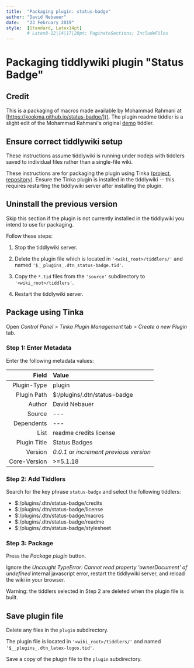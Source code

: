 ```yaml
---
title:  "Packaging plugin: status-badge"
author: "David Nebauer"
date:   "23 February 2019"
style:  [Standard, Latex14pt]
        # Latex8-12|14|17|20pt; PaginateSections; IncludeFiles
---
```


# Packaging tiddlywiki plugin "Status Badge" #


## Credit ##

This is a packaging of macros made available by Mohammad Rahmani at
[https://kookma.github.io/status-badge/](). The plugin readme tiddler is a
slight edit of the Mohammad Rahmani's original
[demo](https://kookma.github.io/status-badge/#.mr%2Fdemo%2Fdbadge) tiddler.

## Ensure correct tiddlywiki setup ##

These instructions assume tiddlywiki is running under nodejs with tiddlers
saved to individual files rather than a single-file wiki.

These instructions are for packaging the plugin using Tinka
([project](http://tinkaplugin.github.io),
[repository](https://github.com/TinkaPlugin/Tinka)). Ensure the Tinka plugin is
installed in the tiddlywiki -- this requires restarting the tiddlywiki server
after installing the plugin.

## Uninstall the previous version ##

Skip this section if the plugin is not currently installed in the tiddlywiki
you intend to use for packaging.

Follow these steps:

1. Stop the tiddlywiki server.

2. Delete the plugin file which is located in `'<wiki_root>/tiddlers/'` and
   named `'$__plugins_.dtn_status-badge.tid'`.

3. Copy the `*.tid` files from the `'source'` subdirectory to
   `'<wiki_root>/tiddlers'`.

4. Restart the tiddlywiki server.

## Package using Tinka ##

Open _Control Panel_ > _Tinka Plugin Management_ tab > _Create a new Plugin_ tab.

### Step 1: Enter Metadata ###

Enter the following metadata values:

|       Field|Value                                  |
|-----------:|:--------------------------------------|
| Plugin-Type|plugin                                 |
| Plugin Path|\$:/plugins/.dtn/status-badge          |
|      Author|David Nebauer                          |
|      Source|---                                    |
|  Dependents|---                                    |
|        List|readme credits license                 |
|Plugin Title|Status Badges                          |
|     Version|_0.0.1_ or _increment previous version_|
|Core-Version|>=5.1.18                               |

### Step 2: Add Tiddlers ###

Search for the key phrase `status-badge` and select the following tiddlers:

* \$:/plugins/.dtn/status-badge/credits
* \$:/plugins/.dtn/status-badge/license
* \$:/plugins/.dtn/status-badge/macros
* \$:/plugins/.dtn/status-badge/readme
* \$:/plugins/.dtn/status-badge/stylesheet

### Step 3: Package ###

Press the _Package plugin_ button.

Ignore the _Uncaught TypeError: Cannot read property 'ownerDocument' of
undefined_ internal javascript error, restart the tiddlywiki server, and reload
the wiki in your browser.

Warning: the tiddlers selected in Step 2 are deleted when the plugin file is
built.

## Save plugin file ##

Delete any files in the `plugin` subdirectory.

The plugin file is located in `'<wiki_root>/tiddlers/'` and named
`'$__plugins_.dtn_latex-logos.tid'`.

Save a copy of the plugin file to the `plugin` subdirectory.
